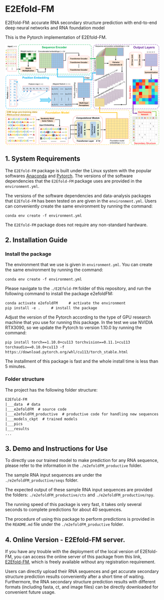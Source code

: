 # E2Efold-FM 
E2Efold-FM: accurate RNA secondary structure prediction with end-to-end deep neural networks and RNA foundation model

This is the Pytorch implementation of E2Efold-FM.


![Overview](./pics/E2Efold-FM_overview.png)






## 1. System Requirements

The `E2Efold-FM` package is built under the Linux system with the popular softwares [Anaconda](https://www.anaconda.com/) and [Pytorch](https://pytorch.org/). The versions of the software dependencies that the `E2Efold-FM` package uses are provided in the `environment.yml`.



The versions of the software dependencies and data-analysis packages that `E2Efold-FM` has been tested on are given in the `environment.yml`. Users can conveniently create the same environment by running the command:
```
conda env create -f environment.yml
```


The `E2Efold-FM` package does not require any non-standard hardware.






## 2. Installation Guide


### Install the package
The environment that we use is given in `environment.yml`. You can create the same environment by running the command:
```
conda env create -f environment.yml
```


Please navigate to the `./E2Efold-FM` folder of this repository, and run the following command to install the package e2efoldFM:
```
conda activate e2efoldFM     # activate the environment
pip install -e .     # install the package
```


Adjust the version of the Pytorch according to the type of GPU research machine that you use for running this package. In the test we use NVIDIA RTX3090, so we update the Pytorch to version 1.10.0 by running the command:
```
pip install torch==1.10.0+cu113 torchvision==0.11.1+cu113 torchaudio==0.10.0+cu113 -f https://download.pytorch.org/whl/cu113/torch_stable.html
```


The installment of this package is fast and the whole install time is less than 5 minutes. 




### Folder structure

The project has the following folder structure:

```
E2Efold-FM
|___data  # data
|___e2efoldFM  # source code
|___e2efoldFM_productive  # productive code for handling new sequences
|___models_ckpt  # trained models
|___pics
|___results
...
```





## 3. Demo and Instructions for Use

To directly use our trained model to make prediction for any RNA sequence, please refer to the information in the `./e2efoldFM_productive` folder.


The sample RNA input sequences are under the `./e2efoldFM_productive/seqs` folder.


The expected output of these sample RNA input sequences are provided the folders: `./e2efoldFM_productive/cts` and `./e2efoldFM_productive/npy`.


The running speed of this package is very fast, it takes only several seconds to complete predictions for about 40 sequences.


The procedure of using this package to perform predictions is provided in the `README.md` file under the `./e2efoldFM_productive` folder.








## 4. Online Version - E2Efold-FM server.

If you have any trouble with the deployment of the local version of E2Efold-FM, you can access the online server of this package from this link, [E2Efold-FM](https://proj.cse.cuhk.edu.hk/aihlab/e2efoldFM/#/), which is freely available without any registration requirement.


Users can directly upload their RNA sequences and get accurate secondary structure prediction results conveniently after a short time of waiting. Furthermore, the RNA secondary structure prediction results with different formats (including fasta, ct, and image files) can be directly downloaded for convenient future usage.










